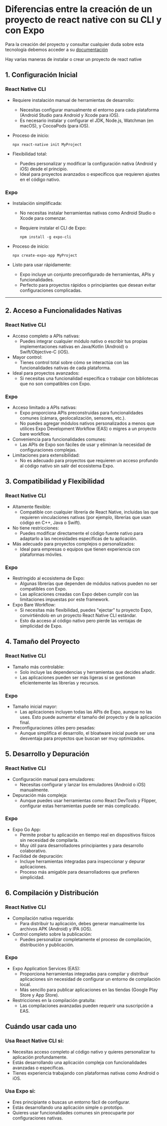 # Diferencias entre la creación de un proyecto de react native con su CLI y con Expo

Para la creación del proyecto y consultar cualquier duda sobre esta tecnología debemos acceder a su [documentación](https://reactnative.dev/)

Hay varias maneras de instalar o crear un proyecto de react native

## 1. Configuración Inicial

### React Native CLI

- Requiere instalación manual de herramientas de desarrollo:
    - Necesitas configurar manualmente el entorno para cada plataforma (Android Studio para Android y Xcode para iOS).
    - Es necesario instalar y configurar el JDK, Node.js, Watchman (en macOS), y CocoaPods (para iOS).
- Proceso de inicio:
    
    `npx react-native init MyProject`
    
- Flexibilidad total:
    - Puedes personalizar y modificar la configuración nativa (Android y iOS) desde el principio.
    - Ideal para proyectos avanzados o específicos que requieren ajustes en el código nativo.

### Expo

- Instalación simplificada:
    - No necesitas instalar herramientas nativas como Android Studio o Xcode para comenzar.
    - Requiere instalar el CLI de Expo:
        
        `npm install -g expo-cli`
        
- Proceso de inicio:
    
    `npx create-expo-app MyProject`
    
- Listo para usar rápidamente:
    - Expo incluye un conjunto preconfigurado de herramientas, APIs y funcionalidades.
    - Perfecto para proyectos rápidos o principiantes que desean evitar configuraciones complicadas.

---

## 2. Acceso a Funcionalidades Nativas

### React Native CLI

- Acceso completo a APIs nativas:
    - Puedes integrar cualquier módulo nativo o escribir tus propias implementaciones nativas en Java/Kotlin (Android) o Swift/Objective-C (iOS).
- Mayor control:
    - Tienes control total sobre cómo se interactúa con las funcionalidades nativas de cada plataforma.
- Ideal para proyectos avanzados:
    - Si necesitas una funcionalidad específica o trabajar con bibliotecas que no son compatibles con Expo.

### Expo

- Acceso limitado a APIs nativas:
    - Expo proporciona APIs preconstruidas para funcionalidades comunes (cámara, geolocalización, sensores, etc.).
    - No puedes agregar módulos nativos personalizados a menos que utilices Expo Development Workflow (EAS) o migres a un proyecto bare workflow.
- Conveniencia para funcionalidades comunes:
    - Las APIs de Expo son fáciles de usar y eliminan la necesidad de configuraciones complejas.
- Limitaciones para extensibilidad:
    - No es adecuado para proyectos que requieren un acceso profundo al código nativo sin salir del ecosistema Expo.

## 3. Compatibilidad y Flexibilidad

### React Native CLI

- Altamente flexible:
    - Compatible con cualquier librería de React Native, incluidas las que requieren vinculaciones nativas (por ejemplo, librerías que usan código en C++, Java o Swift).
- No tiene restricciones:
    - Puedes modificar directamente el código fuente nativo para adaptarlo a las necesidades específicas de tu aplicación.
- Más adecuado para proyectos complejos o personalizados:
    - Ideal para empresas o equipos que tienen experiencia con plataformas móviles.

### Expo

- Restringido al ecosistema de Expo:
    - Algunas librerías que dependen de módulos nativos pueden no ser compatibles con Expo.
    - Las aplicaciones creadas con Expo deben cumplir con las limitaciones impuestas por este framework.
- Expo Bare Workflow:
    - Si necesitas más flexibilidad, puedes "ejectar" tu proyecto Expo, convirtiéndolo en un proyecto React Native CLI estándar.
    - Esto da acceso al código nativo pero pierde las ventajas de simplicidad de Expo.

## 4. Tamaño del Proyecto

### React Native CLI

- Tamaño más controlable:
    - Solo incluye las dependencias y herramientas que decides añadir.
    - Las aplicaciones pueden ser más ligeras si se gestionan eficientemente las librerías y recursos.

### Expo

- Tamaño inicial mayor:
    - Las aplicaciones incluyen todas las APIs de Expo, aunque no las uses. Esto puede aumentar el tamaño del proyecto y de la aplicación final.
- Preconfiguraciones útiles pero pesadas:
    - Aunque simplifica el desarrollo, el bloatware inicial puede ser una desventaja para proyectos que buscan ser muy optimizados.

## 5. Desarrollo y Depuración

### React Native CLI

- Configuración manual para emuladores:
    - Necesitas configurar y lanzar los emuladores (Android o iOS) manualmente.
- Depuración más compleja:
    - Aunque puedes usar herramientas como React DevTools y Flipper, configurar estas herramientas puede ser más complicado.

### Expo

- Expo Go App:
    - Permite probar tu aplicación en tiempo real en dispositivos físicos sin necesidad de compilarla.
    - Muy útil para desarrolladores principiantes y para desarrollo colaborativo.
- Facilidad de depuración:
    - Incluye herramientas integradas para inspeccionar y depurar aplicaciones.
    - Proceso más amigable para desarrolladores que prefieren simplicidad.

## 6. Compilación y Distribución

### React Native CLI

- Compilación nativa requerida:
    - Para distribuir tu aplicación, debes generar manualmente los archivos APK (Android) y IPA (iOS).
- Control completo sobre la publicación:
    - Puedes personalizar completamente el proceso de compilación, distribución y publicación.

### Expo

- Expo Application Services (EAS):
    - Proporciona herramientas integradas para compilar y distribuir aplicaciones sin necesidad de configurar un entorno de compilación local.
    - Más sencillo para publicar aplicaciones en las tiendas (Google Play Store y App Store).
- Restricciones en la compilación gratuita:
    - Las compilaciones avanzadas pueden requerir una suscripción a EAS.

## Cuándo usar cada uno

### Usa React Native CLI si:

- Necesitas acceso completo al código nativo y quieres personalizar tu aplicación profundamente.
- Estás desarrollando una aplicación compleja con funcionalidades avanzadas o específicas.
- Tienes experiencia trabajando con plataformas nativas como Android o iOS.

### Usa Expo si:

- Eres principiante o buscas un entorno fácil de configurar.
- Estás desarrollando una aplicación simple o prototipo.
- Quieres usar funcionalidades comunes sin preocuparte por configuraciones nativas.